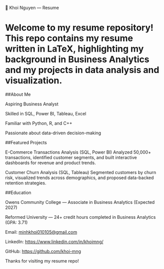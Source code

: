 📄 Khoi Nguyen — Resume

# Welcome to my resume repository! This repo contains my resume written in LaTeX, highlighting my background in Business Analytics and my projects in data analysis and visualization.

##About Me

Aspiring Business Analyst

Skilled in SQL, Power BI, Tableau, Excel

Familiar with Python, R, and C++

Passionate about data-driven decision-making

##Featured Projects

E-Commerce Transactions Analysis (SQL, Power BI)
Analyzed 50,000+ transactions, identified customer segments, and built interactive dashboards for revenue and product trends.

Customer Churn Analysis (SQL, Tableau)
Segmented customers by churn risk, visualized trends across demographics, and proposed data-backed retention strategies.

##Education

Owens Community College — Associate in Business Analytics (Expected 2027)

Reformed University — 24+ credit hours completed in Business Analytics (GPA: 3.71)

Email: minhkhoi010105@gmail.com

LinkedIn: https://www.linkedin.com/in/khoimng/

GitHub: https://github.com/khoi-mng

Thanks for visiting my resume repo!
